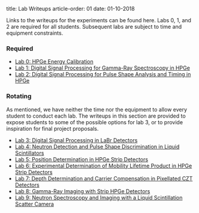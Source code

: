 title: Lab Writeups
article-order: 01
date: 01-10-2018

Links to the writeups for the experiments can be found here.
Labs 0, 1, and 2 are required for all students.
Subsequent labs are subject to time and equipment constraints.

### Required

 - [Lab 0: HPGe Energy Calibration]({filename}/downloads/lab0_writeup.pdf)
 - [Lab 1: Digital Signal Processing for Gamma-Ray Spectroscopy in HPGe]({filename}/downloads/lab1_writeup.pdf)
 - [Lab 2: Digital Signal Processing for Pulse Shape Analysis and Timing in HPGe]({filename}/downloads/lab2_writeup.pdf)

### Rotating

As mentioned, we have neither the time nor the equipment to allow every student
to conduct each lab.
The writeups in this section are provided to expose students to some of the
possible options for lab 3, or to provide inspiration for final project
proposals.

 - [Lab 3: Digital Signal Processing in LaBr Detectors]({filename}/downloads/lab3_writeup.pdf)  
 - [Lab 4: Neutron Detection and Pulse Shape Discrimination in Liquid Scintillators]({filename}/downloads/lab4_writeup.pdf)  
 - [Lab 5: Position Determination in HPGe Strip Detectors]({filename}/downloads/lab5_writeup.pdf)
 - [Lab 6: Experimental Determination of Mobility Lifetime Product in HPGe Strip Detectors]({filename}/downloads/lab6_writeup.pdf)
 - [Lab 7: Depth Determination and Carrier Compensation in Pixellated CZT Detectors]({filename}/downloads/lab7_writeup.pdf)
 - [Lab 8: Gamma-Ray Imaging with Strip HPGe Detectors]({filename}/downloads/lab8_writeup.pdf)
 - [Lab 9: Neutron Spectroscopy and Imaging with a Liquid Scintillation Scatter Camera]({filename}/downloads/lab9_writeup.pdf)
